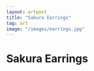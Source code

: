 ```yaml
---
layout: artpost
title: "Sakura Earrings"
tag: art
image: "/images/earrings.jpg"
---
```


# Sakura Earrings